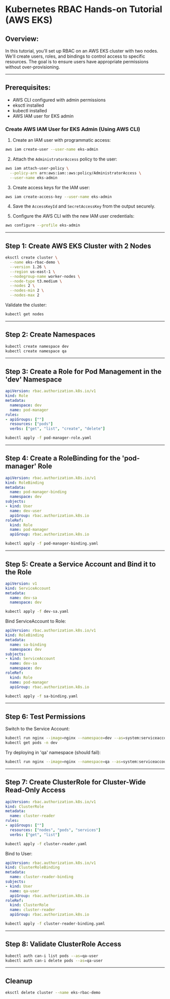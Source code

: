 # Kubernetes RBAC Hands-on Tutorial (AWS EKS)

## Overview:

In this tutorial, you'll set up RBAC on an AWS EKS cluster with two nodes. We'll create users, roles, and bindings to control access to specific resources. The goal is to ensure users have appropriate permissions without over-provisioning.

---

## Prerequisites:

- AWS CLI configured with admin permissions
- eksctl installed
- kubectl installed
- AWS IAM user for EKS admin  

### Create AWS IAM User for EKS Admin (Using AWS CLI)

1. Create an IAM user with programmatic access:

```bash
aws iam create-user --user-name eks-admin
```

2. Attach the `AdministratorAccess` policy to the user:

```bash
aws iam attach-user-policy \
  --policy-arn arn:aws:iam::aws:policy/AdministratorAccess \
  --user-name eks-admin
```

3. Create access keys for the IAM user:

```bash
aws iam create-access-key --user-name eks-admin
```

4. Save the `AccessKeyId` and `SecretAccessKey` from the output securely.

5. Configure the AWS CLI with the new IAM user credentials:

```bash
aws configure --profile eks-admin
```

---

## Step 1: Create AWS EKS Cluster with 2 Nodes

```bash
eksctl create cluster \
  --name eks-rbac-demo \
  --version 1.26 \
  --region us-east-1 \
  --nodegroup-name worker-nodes \
  --node-type t3.medium \
  --nodes 2 \
  --nodes-min 2 \
  --nodes-max 2
```

Validate the cluster:

```bash
kubectl get nodes
```

---

## Step 2: Create Namespaces

```bash
kubectl create namespace dev
kubectl create namespace qa
```

---

## Step 3: Create a Role for Pod Management in the 'dev' Namespace

```yaml
apiVersion: rbac.authorization.k8s.io/v1
kind: Role
metadata:
  namespace: dev
  name: pod-manager
rules:
- apiGroups: [""]
  resources: ["pods"]
  verbs: ["get", "list", "create", "delete"]
```

```bash
kubectl apply -f pod-manager-role.yaml
```

---

## Step 4: Create a RoleBinding for the 'pod-manager' Role

```yaml
apiVersion: rbac.authorization.k8s.io/v1
kind: RoleBinding
metadata:
  name: pod-manager-binding
  namespace: dev
subjects:
- kind: User
  name: dev-user
  apiGroup: rbac.authorization.k8s.io
roleRef:
  kind: Role
  name: pod-manager
  apiGroup: rbac.authorization.k8s.io
```

```bash
kubectl apply -f pod-manager-binding.yaml
```

---

## Step 5: Create a Service Account and Bind it to the Role

```yaml
apiVersion: v1
kind: ServiceAccount
metadata:
  name: dev-sa
  namespace: dev
```

```bash
kubectl apply -f dev-sa.yaml
```

Bind ServiceAccount to Role:

```yaml
apiVersion: rbac.authorization.k8s.io/v1
kind: RoleBinding
metadata:
  name: sa-binding
  namespace: dev
subjects:
- kind: ServiceAccount
  name: dev-sa
  namespace: dev
roleRef:
  kind: Role
  name: pod-manager
  apiGroup: rbac.authorization.k8s.io
```

```bash
kubectl apply -f sa-binding.yaml
```

---

## Step 6: Test Permissions

Switch to the Service Account:

```bash
kubectl run nginx --image=nginx --namespace=dev --as=system:serviceaccount:dev:dev-sa
kubectl get pods -n dev
```

Try deploying in 'qa' namespace (should fail):

```bash
kubectl run nginx --image=nginx --namespace=qa --as=system:serviceaccount:dev:dev-sa
```

---

## Step 7: Create ClusterRole for Cluster-Wide Read-Only Access

```yaml
apiVersion: rbac.authorization.k8s.io/v1
kind: ClusterRole
metadata:
  name: cluster-reader
rules:
- apiGroups: [""]
  resources: ["nodes", "pods", "services"]
  verbs: ["get", "list"]
```

```bash
kubectl apply -f cluster-reader.yaml
```

Bind to User:

```yaml
apiVersion: rbac.authorization.k8s.io/v1
kind: ClusterRoleBinding
metadata:
  name: cluster-reader-binding
subjects:
- kind: User
  name: qa-user
  apiGroup: rbac.authorization.k8s.io
roleRef:
  kind: ClusterRole
  name: cluster-reader
  apiGroup: rbac.authorization.k8s.io
```

```bash
kubectl apply -f cluster-reader-binding.yaml
```

---

## Step 8: Validate ClusterRole Access

```bash
kubectl auth can-i list pods --as=qa-user
kubectl auth can-i delete pods --as=qa-user
```

---

## Cleanup

```bash
eksctl delete cluster --name eks-rbac-demo
```

